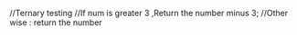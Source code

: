 //Ternary testing
//If num is greater 3 ,Return the number minus 3;
//Other wise : return the number
